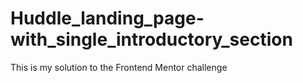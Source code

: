# Huddle_landing_page-with_single_introductory_section
This is my solution to the Frontend Mentor challenge

